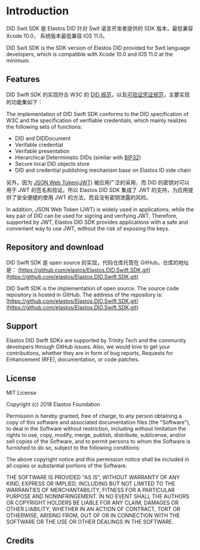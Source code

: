 # Introduction

DID Swit SDK 是 Elastos DID 针对 Swit 语言开发者提供的 SDK 版本，最低兼容 Xcode 10.0， 系统版本最低兼容 IOS 11.0。

DID Swit SDK is the SDK version of Elastos DID provided for Swit language developers, which is compatible with Xcode 10.0 and IOS 11.0 at the minimum.

## Features

DID Swift SDK 的实现符合 W3C 的 [DID 规范](https://www.w3.org/TR/did-core/)，以及[可验证凭证规范](https://www.w3.org/TR/vc-data-model/)，主要实现的功能集如下：

The implementation of DID Swift SDK conforms to the DID specification of W3C and the specification of verifiable credentials, which mainly realizes the following sets of functions:

* DID and DIDDocument
* Verifable credential
* Verifable presentation
* Hierarchical Deterministic DIDs (similar with [BIP32](https://github.com/bitcoin/bips/blob/master/bip-0032.mediawiki))
* Secure local DID objects store
* DID and credential publishing mechanism base on Elastos ID side chain

另外，因为 [JSON Web Token(JWT)](https://jwt.io) 被应用广泛的采用，而 DID 的密钥对可以用于 JWT 的签名和验证。所以 Elastos DID SDK 集成了 JWT 的支持，为应用提供了安全便捷的使用 JWT 的方法，而且没有密钥泄露的风险。

In addition, JSON Web Token (JWT) is widely used in applications, while the key pair of DID can be used for signing and verifying JWT. Therefore, supported by JWT, Elastos DID SDK provides applications with a safe and convenient way to use JWT, without the risk of exposing the keys.

## Repository and download

DID Swift SDK 是 open source 的实现，代码仓库托管在 GitHub，仓库的地址是： [https://github.com/elastos/Elastos.DID.Swift.SDK.git](https://github.com/elastos/Elastos.DID.Swift.SDK.git)

DID Swift SDK is the implementation of open source. The source code repository is hosted in GitHub. The address of the repository is: [https://github.com/elastos/Elastos.DID.Swift.SDK.git](https://github.com/elastos/Elastos.DID.Swift.SDK.git)

## Support

Elastos DID Swift SDKs are supported by Trinity Tech and the community developers through GitHub issues. Also, we would love to get your contributions, whether they are in form of bug reports, Requests for Enhancement (RFE), documentation, or code patches.

## License

MIT License

Copyright (c) 2018 Elastos Foundation

Permission is hereby granted, free of charge, to any person obtaining a copy of this software and associated documentation files (the "Software"), to deal in the Software without restriction, including without limitation the rights to use, copy, modify, merge, publish, distribute, sublicense, and/or sell copies of the Software, and to permit persons to whom the Software is furnished to do so, subject to the following conditions:

The above copyright notice and this permission notice shall be included in all copies or substantial portions of the Software.

THE SOFTWARE IS PROVIDED "AS IS", WITHOUT WARRANTY OF ANY KIND, EXPRESS OR IMPLIED, INCLUDING BUT NOT LIMITED TO THE WARRANTIES OF MERCHANTABILITY, FITNESS FOR A PARTICULAR PURPOSE AND NONINFRINGEMENT. IN NO EVENT SHALL THE AUTHORS OR COPYRIGHT HOLDERS BE LIABLE FOR ANY CLAIM, DAMAGES OR OTHER LIABILITY, WHETHER IN AN ACTION OF CONTRACT, TORT OR OTHERWISE, ARISING FROM, OUT OF OR IN CONNECTION WITH THE SOFTWARE OR THE USE OR OTHER DEALINGS IN THE SOFTWARE.

## Credits
